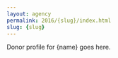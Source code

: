 ```yaml
---
layout: agency
permalink: 2016/{slug}/index.html
slug: {slug}
---
```


Donor profile for {name} goes here.
